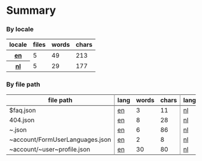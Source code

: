 # Summary

### By locale

<table><thead><tr><th>locale</th><th>files</th><th>words</th><th>chars</th></tr></thead><tbody><tr><th><a href="https://github.com/your-network/translations/tree/dev/en">en</a></th><td>5</td><td>49</td><td>213</td></tr><tr><th><a href="https://github.com/your-network/translations/tree/dev/nl">nl</a></th><td>5</td><td>29</td><td>177</td></tr></tbody></table>

### By file path

<table><thead><tr><th style="border-right:1px solid grey">file path</th><th>lang</th><th>words</th><th style="border-right:1px solid grey">chars</th><th>lang</th><th>words</th><th style="border-right:1px solid grey">chars</th></tr></thead><tbody><tr><td style="border-right:1px solid grey">$faq.json</td><td><a href="https://github.com/your-network/translations/tree/dev/en/$faq.json">en</a></td><td>3</td><td style="border-right:1px solid grey">11</td><td><a href="https://github.com/your-network/translations/tree/dev/nl/$faq.json">nl</a></td><td>3</td><td style="border-right:1px solid grey">11</td></tr><tr><td style="border-right:1px solid grey">404.json</td><td><a href="https://github.com/your-network/translations/tree/dev/en/404.json">en</a></td><td>8</td><td style="border-right:1px solid grey">28</td><td><a href="https://github.com/your-network/translations/tree/dev/nl/404.json">nl</a></td><td>8</td><td style="border-right:1px solid grey">28</td></tr><tr><td style="border-right:1px solid grey">~.json</td><td><a href="https://github.com/your-network/translations/tree/dev/en/~.json">en</a></td><td>6</td><td style="border-right:1px solid grey">86</td><td><a href="https://github.com/your-network/translations/tree/dev/nl/~.json">nl</a></td><td>6</td><td style="border-right:1px solid grey">86</td></tr><tr><td style="border-right:1px solid grey">~account/FormUserLanguages.json</td><td><a href="https://github.com/your-network/translations/tree/dev/en/~account/FormUserLanguages.json">en</a></td><td>2</td><td style="border-right:1px solid grey">8</td><td><a href="https://github.com/your-network/translations/tree/dev/nl/~account/FormUserLanguages.json">nl</a></td><td>2</td><td style="border-right:1px solid grey">8</td></tr><tr><td style="border-right:1px solid grey">~account/~user~profile.json</td><td><a href="https://github.com/your-network/translations/tree/dev/en/~account/~user~profile.json">en</a></td><td>30</td><td style="border-right:1px solid grey">80</td><td><a href="https://github.com/your-network/translations/tree/dev/nl/~account/~user~profile.json">nl</a></td><td>10</td><td style="border-right:1px solid grey">44</td></tr></tbody></table>
